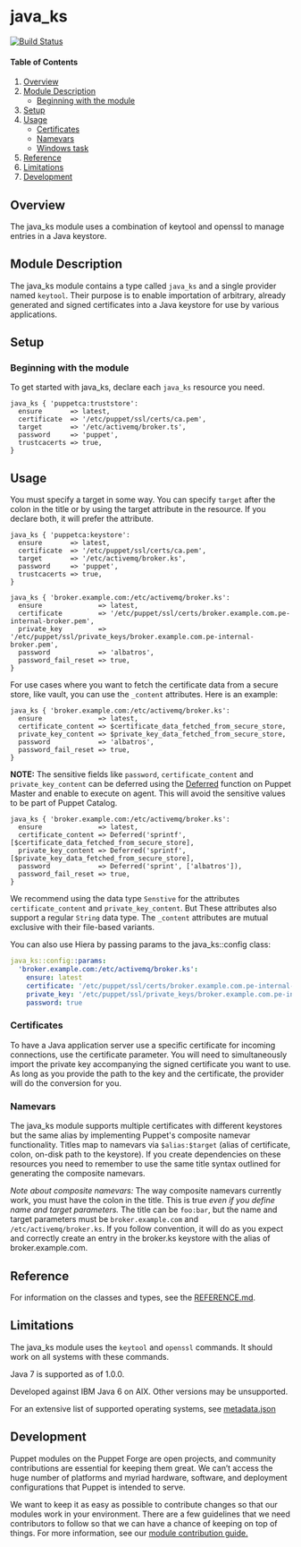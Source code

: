 # java_ks

[![Build Status](https://travis-ci.org/puppetlabs/puppetlabs-java_ks.png?branch=main)](https://travis-ci.org/puppetlabs/puppetlabs-java_ks)

#### Table of Contents

1. [Overview](#overview)
2. [Module Description](#module-description)
     * [Beginning with the module](#beginning-with-the-module)
3. [Setup](#setup)
4. [Usage](#usage)
     * [Certificates](#certificates)
     * [Namevars](#namevars)
     * [Windows task](#windows-task)
5. [Reference](#reference)
6. [Limitations](#limitations)
7. [Development](#development)

## Overview

The java_ks module uses a combination of keytool and openssl to manage entries in a Java keystore.

## Module Description

The java_ks module contains a type called `java_ks` and a single provider named `keytool`.  Their purpose is to enable importation of arbitrary, already generated and signed certificates into a Java keystore for use by various applications.

## Setup

### Beginning with the module

To get started with java_ks, declare each `java_ks` resource you need.

```puppet
java_ks { 'puppetca:truststore':
  ensure       => latest,
  certificate  => '/etc/puppet/ssl/certs/ca.pem',
  target       => '/etc/activemq/broker.ts',
  password     => 'puppet',
  trustcacerts => true,
}
```


## Usage

You must specify a target in some way. You can specify `target` after the colon in the title or by using the target attribute in the resource. If you declare both, it will prefer the attribute.

```puppet
java_ks { 'puppetca:keystore':
  ensure       => latest,
  certificate  => '/etc/puppet/ssl/certs/ca.pem',
  target       => '/etc/activemq/broker.ks',
  password     => 'puppet',
  trustcacerts => true,
}

java_ks { 'broker.example.com:/etc/activemq/broker.ks':
  ensure              => latest,
  certificate         => '/etc/puppet/ssl/certs/broker.example.com.pe-internal-broker.pem',
  private_key         => '/etc/puppet/ssl/private_keys/broker.example.com.pe-internal-broker.pem',
  password            => 'albatros',
  password_fail_reset => true,
}
```

For use cases where you want to fetch the certificate data from a secure store, like vault, you can use the `_content` attributes. Here is an example:

```puppet
java_ks { 'broker.example.com:/etc/activemq/broker.ks':
  ensure              => latest,
  certificate_content => $certificate_data_fetched_from_secure_store,
  private_key_content => $private_key_data_fetched_from_secure_store,
  password            => 'albatros',
  password_fail_reset => true,
}
```

**NOTE:** The sensitive fields like `password`, `certificate_content` and `private_key_content` can be deferred using the [Deferred](https://www.puppet.com/docs/puppet/7/template_with_deferred_values.html) function on Puppet Master and enable to execute on agent. This will avoid the sensitive values to be part of Puppet Catalog.

~~~ puppet
java_ks { 'broker.example.com:/etc/activemq/broker.ks':
  ensure              => latest,
  certificate_content => Deferred('sprintf', [$certificate_data_fetched_from_secure_store],
  private_key_content => Deferred('sprintf', [$private_key_data_fetched_from_secure_store],
  password            => Deferred('sprint', ['albatros']),
  password_fail_reset => true,
}
~~~

We recommend using the data type `Senstive` for the attributes `certificate_content` and `private_key_content`. But These attributes also support a regular `String` data type. The `_content` attributes are mutual exclusive with their file-based variants.


You can also use Hiera by passing params to the java_ks::config class:

```yaml
java_ks::config::params:
  'broker.example.com:/etc/activemq/broker.ks':
    ensure: latest
    certificate: '/etc/puppet/ssl/certs/broker.example.com.pe-internal-broker.pem'
    private_key: '/etc/puppet/ssl/private_keys/broker.example.com.pe-internal-broker.pem'
    password: true
```

### Certificates
To have a Java application server use a specific certificate for incoming connections, use the certificate parameter. You will need to simultaneously import the private key accompanying the signed certificate you want to use. As long as you provide the path to the key and the certificate, the provider will do the conversion for you.


### Namevars

The java_ks module supports multiple certificates with different keystores but the same alias by implementing Puppet's composite namevar functionality.  Titles map to namevars via `$alias:$target` (alias of certificate, colon, on-disk path to the keystore). If you create dependencies on these resources you need to remember to use the same title syntax outlined for generating the composite namevars.

*Note about composite namevars:*
The way composite namevars currently work, you must have the colon in the title. This is true *even if you define name and target parameters.*  The title can be `foo:bar`, but the name and target parameters must be `broker.example.com` and `/etc/activemq/broker.ks`. If you follow convention, it will do as you expect and correctly create an entry in the
broker.ks keystore with the alias of broker.example.com.

## Reference

For information on the classes and types, see the [REFERENCE.md](https://github.com/puppetlabs/puppetlabs-java_ks/blob/main/REFERENCE.md).

## Limitations

The java_ks module uses the `keytool` and `openssl` commands. It should work on all systems with these commands.

Java 7 is supported as of 1.0.0.

Developed against IBM Java 6 on AIX. Other versions may be unsupported.

For an extensive list of supported operating systems, see [metadata.json](https://github.com/puppetlabs/puppetlabs-java_ks/blob/main/metadata.json)

## Development

Puppet modules on the Puppet Forge are open projects, and community contributions are essential for keeping them great. We can’t access the huge number of platforms and myriad hardware, software, and deployment configurations that Puppet is intended to serve.

We want to keep it as easy as possible to contribute changes so that our modules work in your environment. There are a few guidelines that we need contributors to follow so that we can have a chance of keeping on top of things. For more information, see our [module contribution guide.](https://puppet.com/docs/puppet/latest/contributing.html)
